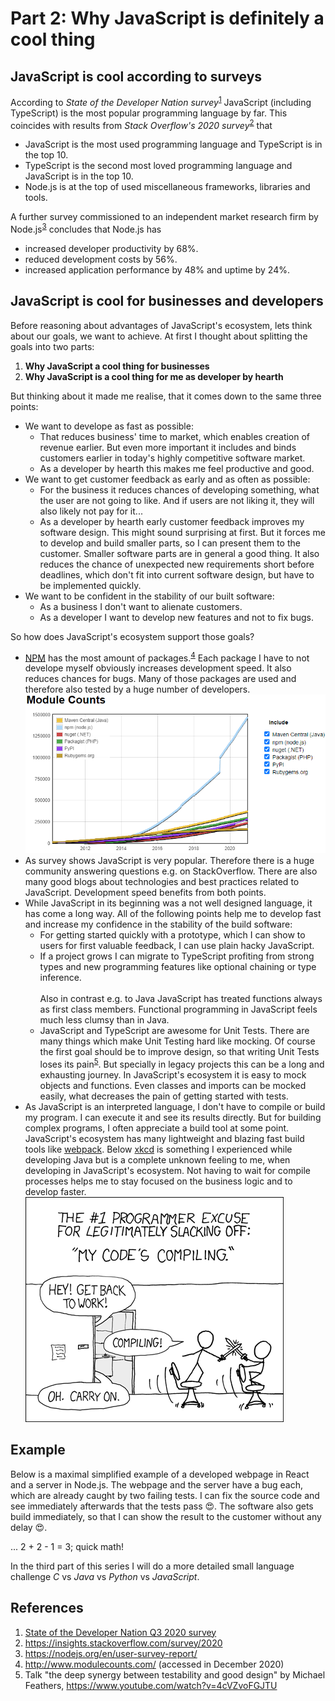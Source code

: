 # Part 2: Why JavaScript is definitely a cool thing

## JavaScript is cool according to surveys

According to _State of the Developer Nation survey_<sup>[1](#References)</sup> JavaScript (including TypeScript) is the most popular programming language by far. This coincides with results from _Stack Overflow's 2020 survey_<sup>[2](#References)</sup> that
- JavaScript is the most used programming language and TypeScript is in the top 10.
- TypeScript is the second most loved programming language and JavaScript is in the top 10.
- Node.js is at the top of used miscellaneous frameworks, libraries and tools.

A further survey commissioned to an independent market research firm by Node.js<sup>[3](#References)</sup> concludes that Node.js has
- increased developer productivity by 68%.
- reduced development costs by 56%.
- increased application performance by 48% and uptime by 24%.

## JavaScript is cool for businesses and developers

Before reasoning about advantages of JavaScript's ecosystem, lets think about our goals, we want to achieve. At first I thought about splitting the goals into two parts:
1. **Why JavaScript a cool thing for businesses**
2. **Why JavaScript is a cool thing for me as developer by hearth**

But thinking about it made me realise, that it comes down to the same three points:
- We want to develope as fast as possible:
    - That reduces business' time to market, which enables creation of revenue earlier. But even more important it includes and binds customers earlier in today's highly competitive software market.
    - As a developer by hearth this makes me feel productive and good.
- We want to get customer feedback as early and as often as possible:
    - For the business it reduces chances of developing something, what the user are not going to like. And if users are not liking it, they will also likely not pay for it... 
    - As a developer by hearth early customer feedback improves my software design. This might sound surprising at first. But it forces me to develop and build smaller parts, so I can present them to the customer. Smaller software parts are in general a good thing. It also reduces the chance of unexpected new requirements short before deadlines, which don't fit into current software design, but have to be implemented quickly.
- We want to be confident in the stability of our built software:
    - As a business I don't want to alienate customers.
    - As a developer I want to develop new features and not to fix bugs.

So how does JavaScript's ecosystem support those goals?
- [NPM](https://www.npmjs.com/) has the most amount of packages.<sup>[4](#References)</sup> Each package I have to not develope myself obviously increases development speed. It also reduces chances for bugs. Many of those packages are used and therefore also tested by a huge number of developers.
![module-count](./module-count.png)
- As survey shows JavaScript is very popular. Therefore there is a huge community answering questions e.g. on StackOverflow. There are also many good blogs about technologies and best practices related to JavaScript. Development speed benefits from both points.
- While JavaScript in its beginning was a not well designed language, it has come a long way. All of the following points help me to develop fast and increase my confidence in the stability of the build software:
    - For getting started quickly with a prototype, which I can show to users for first valuable feedback, I can use plain hacky JavaScript.
    - If a project grows I can migrate to TypeScript profiting from strong types and new programming features like optional chaining or type inference.
    <br/><br/>
    Also in contrast e.g. to Java JavaScript has treated functions always as first class members. Functional programming in JavaScript feels much less clumsy than in Java.
    - JavaScript and TypeScript are awesome for Unit Tests. There are many things which make Unit Testing hard like mocking. Of course the first goal should be to improve design, so that writing Unit Tests loses its pain<sup>[5](#References)</sup>. But specially in legacy projects this can be a long and exhausting journey. In JavaScript's ecosystem it is easy to mock objects and functions. Even classes and imports can be mocked easily, what decreases the pain of getting started with tests.
- As JavaScript is an interpreted language, I don't have to compile or build my program. I can execute it and see its results directly. But for building complex programs, I often appreciate a build tool at some point. JavaScript's ecosystem has many lightweight and blazing fast build tools like [webpack](https://webpack.js.org/). Below [xkcd](https://xkcd.com/303/)</sup> is something I experienced while developing Java but is a complete unknown feeling to me, when developing in JavaScript's ecosystem. Not having to wait for compile processes helps me to stay focused on the business logic and to develop faster.
![compiling](./compiling.png)


## Example 
Below is a maximal simplified example of a developed webpage in React and a server in Node.js. The webpage and the server have a bug each, which are already caught by two failing tests. I can fix the source code and see immediately afterwards that the tests pass 😍. The software also gets build immediately, so that I can show the result to the customer without any delay 😍.

... 2 + 2 - 1 = 3; quick math!

In the third part of this series I will do a more detailed small language challenge _C_ vs _Java_ vs _Python_ vs _JavaScript_.

## References
1. [State of the Developer Nation Q3 2020 survey](https://slashdata-website-cms.s3.amazonaws.com/sample_reports/y7fzAZ8e5XuKCL1Q.pdf)
2. https://insights.stackoverflow.com/survey/2020
3. https://nodejs.org/en/user-survey-report/
4. http://www.modulecounts.com/ (accessed in December 2020)
5. Talk "the deep synergy between testability and good design" by Michael Feathers, https://www.youtube.com/watch?v=4cVZvoFGJTU
